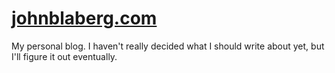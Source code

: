 # [johnblaberg.com](https://johnblaberg.com/)

My personal blog. I haven't really decided what I should write about yet, but
I'll figure it out eventually.


